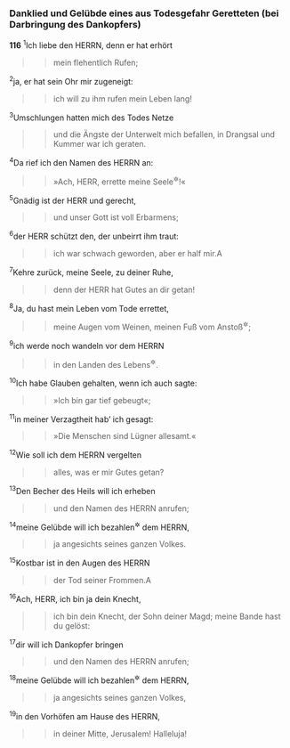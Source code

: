 ### Danklied und Gelübde eines aus Todesgefahr Geretteten (bei Darbringung des Dankopfers)

__116__
<sup>1</sup>Ich liebe den HERRN, denn er hat erhört
<blockquote>
<blockquote>
mein flehentlich Rufen;
</blockquote>
</blockquote>
<sup>2</sup>ja, er hat sein Ohr mir zugeneigt:
<blockquote>
<blockquote>
ich will zu ihm rufen mein Leben lang!
</blockquote>
</blockquote>
<sup>3</sup>Umschlungen hatten mich des Todes Netze
<blockquote>
<blockquote>
und die Ängste der Unterwelt mich befallen,
in Drangsal und Kummer war ich geraten.
</blockquote>
</blockquote>
<sup>4</sup>Da rief ich den Namen des HERRN an:
<blockquote>
<blockquote>
»Ach, HERR, errette meine Seele<sup title="oder: mein Leben">&#x2732;</sup>!«
</blockquote>
</blockquote>
<sup>5</sup>Gnädig ist der HERR und gerecht,
<blockquote>
<blockquote>
und unser Gott ist voll Erbarmens;
</blockquote>
</blockquote>
<sup>6</sup>der HERR schützt den, der unbeirrt ihm traut:
<blockquote>
<blockquote>
ich war schwach geworden, aber er half mir.<span data-param="f3_19_116_6A" class="fussnote">A</span>
</blockquote>
</blockquote>
<sup>7</sup>Kehre zurück, meine Seele, zu deiner Ruhe,
<blockquote>
<blockquote>
denn der HERR hat Gutes an dir getan!
</blockquote>
</blockquote>
<sup>8</sup>Ja, du hast mein Leben vom Tode errettet,
<blockquote>
<blockquote>
meine Augen vom Weinen,
meinen Fuß vom Anstoß<sup title="oder: Gleiten">&#x2732;</sup>;
</blockquote>
</blockquote>
<sup>9</sup>ich werde noch wandeln vor dem HERRN
<blockquote>
<blockquote>
in den Landen des Lebens<sup title="oder: der Lebenden">&#x2732;</sup>.
</blockquote>
</blockquote>
<sup>10</sup>Ich habe Glauben gehalten, wenn ich auch sagte:
<blockquote>
<blockquote>
»Ich bin gar tief gebeugt«;
</blockquote>
</blockquote>
<sup>11</sup>in meiner Verzagtheit hab’ ich gesagt:
<blockquote>
<blockquote>
»Die Menschen sind Lügner allesamt.«
</blockquote>
</blockquote>
<sup>12</sup>Wie soll ich dem HERRN vergelten
<blockquote>
<blockquote>
alles, was er mir Gutes getan?
</blockquote>
</blockquote>
<sup>13</sup>Den Becher des Heils will ich erheben
<blockquote>
<blockquote>
und den Namen des HERRN anrufen;
</blockquote>
</blockquote>
<sup>14</sup>meine Gelübde will ich bezahlen<sup title="= erfüllen">&#x2732;</sup> dem HERRN,
<blockquote>
<blockquote>
ja angesichts seines ganzen Volkes.
</blockquote>
</blockquote>
<sup>15</sup>Kostbar ist in den Augen des HERRN
<blockquote>
<blockquote>
der Tod seiner Frommen.<span data-param="f3_19_116_15A" class="fussnote">A</span>
</blockquote>
</blockquote>
<sup>16</sup>Ach, HERR, ich bin ja dein Knecht,
<blockquote>
<blockquote>
ich bin dein Knecht, der Sohn deiner Magd;
meine Bande hast du gelöst:
</blockquote>
</blockquote>
<sup>17</sup>dir will ich Dankopfer bringen
<blockquote>
<blockquote>
und den Namen des HERRN anrufen;
</blockquote>
</blockquote>
<sup>18</sup>meine Gelübde will ich bezahlen<sup title="= erfüllen">&#x2732;</sup> dem HERRN,
<blockquote>
<blockquote>
ja angesichts seines ganzen Volkes,
</blockquote>
</blockquote>
<sup>19</sup>in den Vorhöfen am Hause des HERRN,
<blockquote>
<blockquote>
in deiner Mitte, Jerusalem! Halleluja!
</blockquote>
</blockquote>
